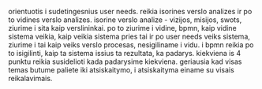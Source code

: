 
orientuotis i sudetingesnius user needs. reikia isorines verslo analizes ir po to vidines verslo analizes. isorine verslo analize - vizijos, misijos, swots, ziurime i sita kaip verslininkai. po to ziurime i vidine, bpmn, kaip vidine sistema veikia, kaip veikia sistema pries tai ir po user needs veiks sistema, ziurime i tai kaip veiks verslo procesas, nesigiliname i vidu. i bpmn reikia po to isigilinti, kaip ta sistema issius ta rezultata, ka padarys. kiekviena is 4 punktu reikia susidelioti kada padarysime kiekviena. geriausia kad visas temas butume paliete iki atsiskaitymo, i atsiskaityma einame su visais reikalavimais.